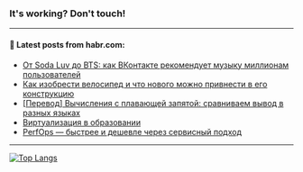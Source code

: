 ### It's working? Don't touch!

---
<!--
#### 🛠️ Technical stack:

![C++](https://img.shields.io/badge/C++-informational?logo=c%2B%2B&style=flat&logoColor=white&color=9C033A)
![Java](https://img.shields.io/badge/Java-informational?logo=java&style=flat&logoColor=white&color=007396)
![Kotlin](https://img.shields.io/badge/Kotlin-informational?logo=Kotlin&style=flat&logoColor=white&color=0095D5)
![JS](https://img.shields.io/badge/JS-informational?logo=javaScript&style=flat&logoColor=black&color=F7Df1E) <br>
![HTML5](https://img.shields.io/badge/HTML5-informational?logo=html5&style=flat&logoColor=white&color=E34F26)
![CSS3](https://img.shields.io/badge/CSS3-informational?logo=css3&style=flat&logoColor=white&color=157286)
![Sass](https://img.shields.io/badge/Saas-informational?logo=sass&style=flat&logoColor=white&color=hotpink)
![PHP](https://img.shields.io/badge/PHP-informational?logo=php&style=flat&logoColor=white&color=777BB4) <br>
![WebPAck](https://img.shields.io/badge/WebPack-informational?logo=webPack&style=flat&logoColor=white&color=FF6F00)
![Bootstrap](https://img.shields.io/badge/Bootstrap-informational?logo=Bootstrap&style=flat&logoColor=white&color=7952B3)
![MySQL](https://img.shields.io/badge/MySQL-informational?logo=MySQL&style=flat&logoColor=white&color=00f) <br>
![NodeJS](https://img.shields.io/badge/NodeJS-informational?logo=node.js&style=flat&logoColor=white&color=43853D)
![Spring](https://img.shields.io/badge/Spring-informational?logo=Spring&style=flat&logoColor=white&color=0A9EDC)
![Angular](https://img.shields.io/badge/Vue-informational?logo=vue.js&style=flat&logoColor=white&color=red)
![Git](https://img.shields.io/badge/Git-informational?logo=git&style=flat&logoColor=white&color=darkorange)

___
-->

#### 💬 Latest posts from habr.com:

<!-- BLOG-POST-LIST:START -->
- [От Soda Luv до BTS: как ВКонтакте рекомендует музыку миллионам пользователей](https://habr.com/ru/post/683152/?utm_source=habrahabr&utm_medium=rss&utm_campaign=683152)
- [Как изобрести велосипед и что нового можно привнести в его конструкцию](https://habr.com/ru/post/683340/?utm_source=habrahabr&utm_medium=rss&utm_campaign=683340)
- [[Перевод] Вычисления с плавающей запятой: сравниваем вывод в разных языках](https://habr.com/ru/post/683114/?utm_source=habrahabr&utm_medium=rss&utm_campaign=683114)
- [Виртуализация в образовании](https://habr.com/ru/post/683318/?utm_source=habrahabr&utm_medium=rss&utm_campaign=683318)
- [PerfOps — быстрее и дешевле через сервисный подход](https://habr.com/ru/post/682746/?utm_source=habrahabr&utm_medium=rss&utm_campaign=682746)
<!-- BLOG-POST-LIST:END -->

---

[![Top Langs](https://github-readme-stats.vercel.app/api/top-langs/?username=zloylis&layout=compact&hide_border=true&theme=dracula)](https://github.com/zloylis)
